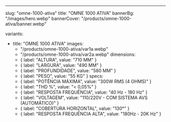 ---
slug: "omne-1000-ativa"
title: "OMNE 1000 ATIVA"
bannerBg: "/images/hero.webp"
bannerCover: "/products/omne-1000-ativa/banner.webp"

variants:
  - title: "OMNE 1000 ATIVA"
    images:
      - "/products/omne-1000-ativa/var1a.webp"
      - "/products/omne-1000-ativa/var2a.webp"
    dimensions:
      - { label: "ALTURA", value: "710 MM" }
      - { label: "LARGURA", value: "490 MM" }
      - { label: "PROFUNDIDADE", value: "580 MM" }
      - { label: "PESO", value: "55 KG" }
    specs:
      - { label: "POTÊNCIA MÁXIMA", value: "300W RMS (4 OHMS)" }
      - { label: "THD %", value: "< 0,05%" }
      - { label: "RESPOSTA FREQUÊNCIA", value: "40 Hz - 180 Hz" }
      - { label: "VOLTAGEM", value: "110/220V - COM SISTEMA AVS (AUTOMÁTICO)" }
      - { label: "COBERTURA HORIZONTAL", value: "130°" }
      - { label: "RESPOSTA FREQUÊNCIA ALTA", value: "180Hz - 20K Hz" } 